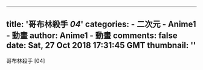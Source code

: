 
---
title: '哥布林殺手 _04_'
categories: 
    - 二次元
    - Anime1 - 動畫
author: Anime1 - 動畫
comments: false
date: Sat, 27 Oct 2018 17:31:45 GMT
thumbnail: ''
---

<div>   
哥布林殺手 [04]  
</div>
            